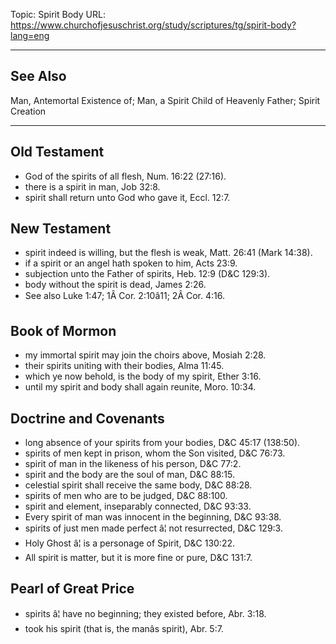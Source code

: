 Topic: Spirit Body
URL: https://www.churchofjesuschrist.org/study/scriptures/tg/spirit-body?lang=eng

---

## See Also

Man, Antemortal Existence of; Man, a Spirit Child of Heavenly Father; Spirit Creation

---

## Old Testament

- God of the spirits of all flesh, Num. 16:22 (27:16).
- there is a spirit in man, Job 32:8.
- spirit shall return unto God who gave it, Eccl. 12:7.

## New Testament

- spirit indeed is willing, but the flesh is weak, Matt. 26:41 (Mark 14:38).
- if a spirit or an angel hath spoken to him, Acts 23:9.
- subjection unto the Father of spirits, Heb. 12:9 (D&C 129:3).
- body without the spirit is dead, James 2:26.
- See also Luke 1:47; 1Â Cor. 2:10â11; 2Â Cor. 4:16.

## Book of Mormon

- my immortal spirit may join the choirs above, Mosiah 2:28.
- their spirits uniting with their bodies, Alma 11:45.
- which ye now behold, is the body of my spirit, Ether 3:16.
- until my spirit and body shall again reunite, Moro. 10:34.

## Doctrine and Covenants

- long absence of your spirits from your bodies, D&C 45:17 (138:50).
- spirits of men kept in prison, whom the Son visited, D&C 76:73.
- spirit of man in the likeness of his person, D&C 77:2.
- spirit and the body are the soul of man, D&C 88:15.
- celestial spirit shall receive the same body, D&C 88:28.
- spirits of men who are to be judged, D&C 88:100.
- spirit and element, inseparably connected, D&C 93:33.
- Every spirit of man was innocent in the beginning, D&C 93:38.
- spirits of just men made perfect â¦ not resurrected, D&C 129:3.
- Holy Ghost â¦ is a personage of Spirit, D&C 130:22.
- All spirit is matter, but it is more fine or pure, D&C 131:7.

## Pearl of Great Price

- spirits â¦ have no beginning; they existed before, Abr. 3:18.
- took his spirit (that is, the manâs spirit), Abr. 5:7.

